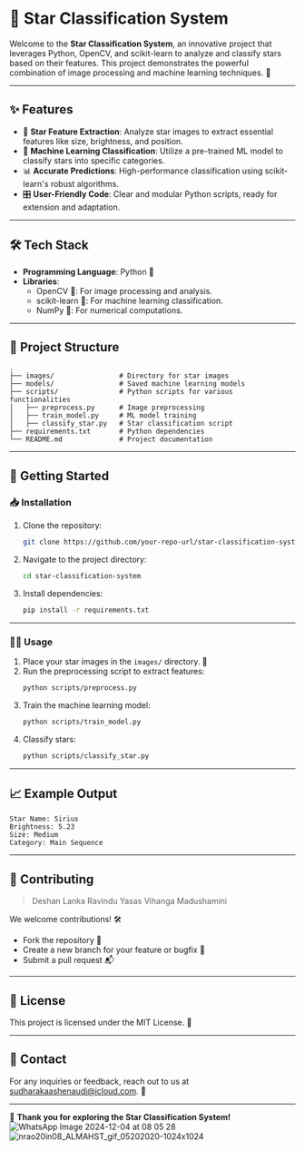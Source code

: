 # 🌌 Star Classification System

Welcome to the **Star Classification System**, an innovative project that leverages Python, OpenCV, and scikit-learn to analyze and classify stars based on their features. This project demonstrates the powerful combination of image processing and machine learning techniques. 🌟

---

## ✨ Features

- 🌠 **Star Feature Extraction**: Analyze star images to extract essential features like size, brightness, and position.
- 🧠 **Machine Learning Classification**: Utilize a pre-trained ML model to classify stars into specific categories.
- 📊 **Accurate Predictions**: High-performance classification using scikit-learn's robust algorithms.
- 🎛 **User-Friendly Code**: Clear and modular Python scripts, ready for extension and adaptation.

---

## 🛠️ Tech Stack

- **Programming Language**: Python 🐍
- **Libraries**:
  - OpenCV 📸: For image processing and analysis.
  - scikit-learn 🤖: For machine learning classification.
  - NumPy 📐: For numerical computations.

---

## 📂 Project Structure

```
.
├── images/                # Directory for star images
├── models/                # Saved machine learning models
├── scripts/               # Python scripts for various functionalities
│   ├── preprocess.py      # Image preprocessing
│   ├── train_model.py     # ML model training
│   ├── classify_star.py   # Star classification script
├── requirements.txt       # Python dependencies
└── README.md              # Project documentation
```

---

## 🚀 Getting Started

### 📥 Installation

1. Clone the repository:
   ```bash
   git clone https://github.com/your-repo-url/star-classification-system.git
   ```

2. Navigate to the project directory:
   ```bash
   cd star-classification-system
   ```

3. Install dependencies:
   ```bash
   pip install -r requirements.txt
   ```

---

### 🧑‍💻 Usage

1. Place your star images in the `images/` directory. 🌌
2. Run the preprocessing script to extract features:
   ```bash
   python scripts/preprocess.py
   ```
3. Train the machine learning model:
   ```bash
   python scripts/train_model.py
   ```
4. Classify stars:
   ```bash
   python scripts/classify_star.py
   ```

---

## 📈 Example Output

```
Star Name: Sirius
Brightness: 5.23
Size: Medium
Category: Main Sequence
```

---

## 🤝 Contributing

>Deshan Lanka
>Ravindu Yasas
>Vihanga Madushamini

We welcome contributions! 🛠️

- Fork the repository 🍴
- Create a new branch for your feature or bugfix 🌿
- Submit a pull request 📬

---

## 📜 License

This project is licensed under the MIT License. 📄

---

## 📧 Contact

For any inquiries or feedback, reach out to us at [sudharakaashenaudi@icloud.com](mailto:sudharakaae7@gmail.com). 💬

---

🌟 **Thank you for exploring the Star Classification System!**
![WhatsApp Image 2024-12-04 at 08 05 28](https://github.com/user-attachments/assets/d4031535-9a93-4b81-9131-f7a103b7cf49)
![nrao20in08_ALMAHST_gif_05202020-1024x1024](https://github.com/user-attachments/assets/ea7253cd-d637-439e-9a16-0bc268f3aea6)


